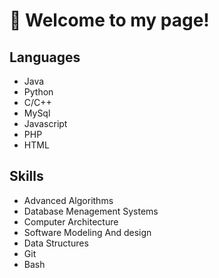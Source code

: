 # 👋 Welcome to my page!


## Languages
* Java
* Python
* C/C++
* MySql
* Javascript
* PHP
* HTML

## Skills
* Advanced Algorithms
* Database Menagement Systems
* Computer Architecture
* Software Modeling And design
* Data Structures
* Git 
* Bash



